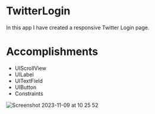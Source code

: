 # TwitterLogin


In this app I have created a responsive Twitter Login page. 

# Accomplishments
- UIScrollView
- UILabel
- UITextField
- UIButton
- Constraints

![Screenshot 2023-11-09 at 10 25 52](https://github.com/carrington-manyuchi/TwitterLogin/assets/60835640/2d2e793a-3ffd-4f45-83e0-e9a1da5fffbc)
